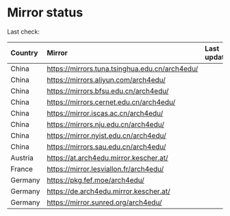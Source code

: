 <script src="./time.js"></script>
# Mirror status
Last check: <script type="text/javascript">localize(1722961501.4265916);</script>

|Country|Mirror|Last update|
|:------|:-----|:----------|
|China|https://mirrors.tuna.tsinghua.edu.cn/arch4edu/|<script type="text/javascript">localize(1722926200);</script>|
|China|https://mirrors.aliyun.com/arch4edu/|<script type="text/javascript">localize(1722926200);</script>|
|China|https://mirrors.bfsu.edu.cn/arch4edu/|<script type="text/javascript">localize(1722926200);</script>|
|China|https://mirrors.cernet.edu.cn/arch4edu/|<script type="text/javascript">localize(1722926200);</script>|
|China|https://mirror.iscas.ac.cn/arch4edu/|<script type="text/javascript">localize(1722926200);</script>|
|China|https://mirrors.nju.edu.cn/arch4edu/|<script type="text/javascript">localize(1722882890);</script>|
|China|https://mirror.nyist.edu.cn/arch4edu/|<script type="text/javascript">localize(1722926200);</script>|
|China|https://mirrors.sau.edu.cn/arch4edu/|<script type="text/javascript">localize(1722926200);</script>|
|Austria|https://at.arch4edu.mirror.kescher.at/|<script type="text/javascript">localize(1722926200);</script>|
|France|https://mirror.lesviallon.fr/arch4edu/|<script type="text/javascript">localize(1722926200);</script>|
|Germany|https://pkg.fef.moe/arch4edu/|<script type="text/javascript">localize(1722926200);</script>|
|Germany|https://de.arch4edu.mirror.kescher.at/|<script type="text/javascript">localize(1722926200);</script>|
|Germany|https://mirror.sunred.org/arch4edu/|<script type="text/javascript">localize(1722926200);</script>|

<script src="./tablefilter/tablefilter.js"></script>
<script src="./table.js"></script>